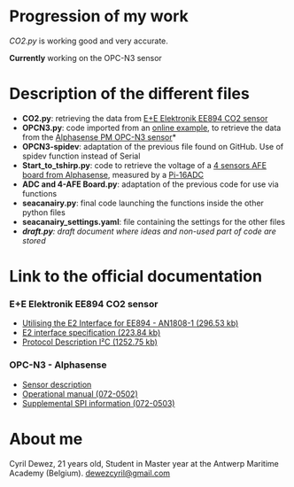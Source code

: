# Progression of my work
_CO2.py_ is working good and very accurate.

**Currently** working on the OPC-N3 sensor
# Description of the different files

* **CO2.py**: retrieving the data from [E+E Elektronik EE894 CO2 sensor](https://www.epluse.com/en/products/co2-measurement/co2-sensor/ee894/)
* **OPCN3.py**: code imported from an [online example](https://github.com/JarvisSan22/OPC-N3_python), to retrieve the data from the [Alphasense PM OPC-N3 sensor](http://www.alphasense.com/index.php/products/optical-particle-counter/)*
* **OPCN3-spidev**: adaptation of the previous file found on GitHub. Use of spidev function instead of Serial
* **Start_to_tshirp.py**: code to retrieve the voltage of a [4 sensors AFE board from Alphasense](http://www.alphasense.com/index.php/products/support-circuits-air/), measured by a [Pi-16ADC](https://alchemy-power.com/pi-16adc/)
* **ADC and 4-AFE Board.py**: adaptation of the previous code for use via functions
* **seacanairy.py**: final code launching the functions inside the other python files
* **seacanairy_settings.yaml**: file containing the settings for the other files
* _**draft.py**: draft document where ideas and non-used part of code are stored_
# Link to the official documentation
### E+E Elektronik EE894 CO2 sensor
* [Utilising the E2 Interface for EE894 - AN1808-1 (296.53 kb)](https://www.epluse.com/fileadmin/data/product/ee894/Utilising_E2_Interface_EE894_AN1808-1.pdf)
* [E2 interface specification (223.84 kb)](https://www.epluse.com/fileadmin/data/sw/Specification_E2_Interface.pdf)
* [Protocol Description I²C (1252.75 kb)](https://www.epluse.com/fileadmin/data/product/ee894/TUG_EE894_I2C.pdf)
### OPC-N3 - Alphasense
* [Sensor description](https://www.alphasense.com/WEB1213/wp-content/uploads/2019/03/OPC-N3.pdf)
* [Operational manual (072-0502)](https://ivobruggeoffice-my.sharepoint.com/:b:/g/personal/cyril_dewez_365_academicoffice_be/EYyBUtyGxQ9DhEx4IhtOQtYBmjt7fF_uCiN_a-y78fQx6g?e=KNGjmR)
* [Supplemental SPI information (072-0503)](https://ivobruggeoffice-my.sharepoint.com/:b:/g/personal/cyril_dewez_365_academicoffice_be/EZ0sC9YRnJtDk1bBb0wdnWEBJRDpJhDoEhiawHT7dnBjEA?e=U0VCsF)
# About me

Cyril Dewez,
21 years old,
Student in Master year at the Antwerp Maritime Academy (Belgium).
dewezcyril@gmail.com